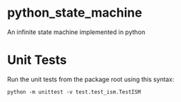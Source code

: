 # python_state_machine
An infinite state machine implemented in python

# Unit Tests
Run the unit tests from the package root using this syntax:

```python -m unittest -v test.test_ism.TestISM```


